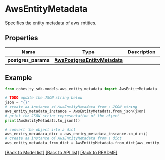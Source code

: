 # AwsEntityMetadata

Specifies the entity metadata of aws entities.

## Properties

Name | Type | Description | Notes
------------ | ------------- | ------------- | -------------
**postgres_params** | [**AwsPostgresEntityMetadata**](AwsPostgresEntityMetadata.md) |  | [optional] 

## Example

```python
from cohesity_sdk.models.aws_entity_metadata import AwsEntityMetadata

# TODO update the JSON string below
json = "{}"
# create an instance of AwsEntityMetadata from a JSON string
aws_entity_metadata_instance = AwsEntityMetadata.from_json(json)
# print the JSON string representation of the object
print(AwsEntityMetadata.to_json())

# convert the object into a dict
aws_entity_metadata_dict = aws_entity_metadata_instance.to_dict()
# create an instance of AwsEntityMetadata from a dict
aws_entity_metadata_from_dict = AwsEntityMetadata.from_dict(aws_entity_metadata_dict)
```
[[Back to Model list]](../README.md#documentation-for-models) [[Back to API list]](../README.md#documentation-for-api-endpoints) [[Back to README]](../README.md)


